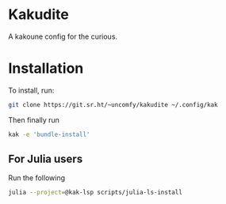 # Kakudite

A kakoune config for the curious. 

# Installation

To install, run:

```bash
git clone https://git.sr.ht/~uncomfy/kakudite ~/.config/kak
```

Then finally run

```bash
kak -e 'bundle-install'
```

## For Julia users

Run the following 

```bash
julia --project=@kak-lsp scripts/julia-ls-install
```




